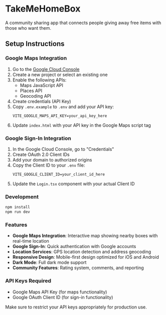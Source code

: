 # TakeMeHomeBox

A community sharing app that connects people giving away free items with those who want them.

## Setup Instructions

### Google Maps Integration

1. Go to the [Google Cloud Console](https://console.cloud.google.com/)
2. Create a new project or select an existing one
3. Enable the following APIs:
   - Maps JavaScript API
   - Places API
   - Geocoding API
4. Create credentials (API Key)
5. Copy `.env.example` to `.env` and add your API key:
   ```
   VITE_GOOGLE_MAPS_API_KEY=your_api_key_here
   ```
6. Update `index.html` with your API key in the Google Maps script tag

### Google Sign-In Integration

1. In the Google Cloud Console, go to "Credentials"
2. Create OAuth 2.0 Client IDs
3. Add your domain to authorized origins
4. Copy the Client ID to your `.env` file:
   ```
   VITE_GOOGLE_CLIENT_ID=your_client_id_here
   ```
5. Update the `Login.tsx` component with your actual Client ID

### Development

```bash
npm install
npm run dev
```

### Features

- **Google Maps Integration**: Interactive map showing nearby boxes with real-time location
- **Google Sign-In**: Quick authentication with Google accounts
- **Location Services**: GPS location detection and address geocoding
- **Responsive Design**: Mobile-first design optimized for iOS and Android
- **Dark Mode**: Full dark mode support
- **Community Features**: Rating system, comments, and reporting

### API Keys Required

- Google Maps API Key (for maps functionality)
- Google OAuth Client ID (for sign-in functionality)

Make sure to restrict your API keys appropriately for production use.